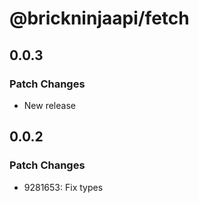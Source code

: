 # @brickninjaapi/fetch

## 0.0.3

### Patch Changes

- New release

## 0.0.2

### Patch Changes

- 9281653: Fix types
